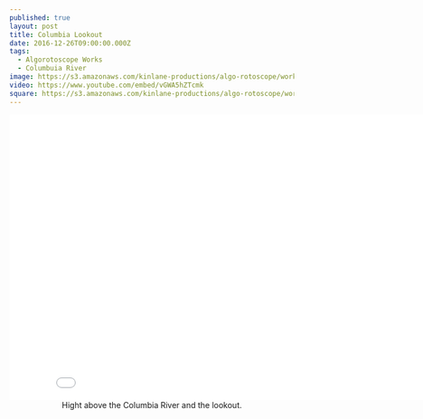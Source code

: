 ```yaml
---
published: true
layout: post
title: Columbia Lookout
date: 2016-12-26T09:00:00.000Z
tags:
  - Algorotoscope Works
  - Columbuia River
image: https://s3.amazonaws.com/kinlane-productions/algo-rotoscope/working/columbia-lookout.png
video: https://www.youtube.com/embed/vGWA5hZTcmk
square: https://s3.amazonaws.com/kinlane-productions/algo-rotoscope/working/columbia-lookout-square.png
---
```

<center><iframe width="853" height="505" src="{{ page.video }}" frameborder="0" allowfullscreen></iframe></center>
<center>Hight above the Columbia River and the lookout.</center>
